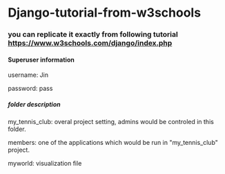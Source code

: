 # Django-tutorial-from-w3schools

### you can replicate it exactly from following tutorial https://www.w3schools.com/django/index.php

#### Superuser information

username: Jin

password: pass

##### folder description

my_tennis_club: overal project setting, admins would be controled in this folder.

members: one of the applications which would be run in "my_tennis_club" project. 

myworld: visualization file
